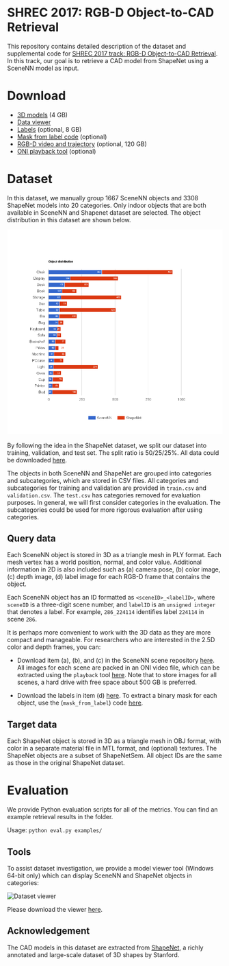 # SHREC 2017: RGB-D Object-to-CAD Retrieval

This repository contains detailed description of the dataset and supplemental code for [SHREC 2017 track: RGB-D Object-to-CAD Retrieval](http://people.sutd.edu.sg/~saikit/projects/sceneNN/shrec17/index.html).
In this track, our goal is to retrieve a CAD model from ShapeNet using a SceneNN model as input.

# Download

* [3D models](https://drive.google.com/drive/folders/0B2BQi-ql8CzeOTZaa2Fvem5xb2s) (4 GB)
* [Data viewer](https://github.com/scenenn/shrec17/releases)
* [Labels](https://drive.google.com/drive/folders/0B2BQi-ql8CzeaDNQQXNmZHdnSFE)
 (optional, 8 GB)
* [Mask from label code](https://github.com/scenenn/shrec17/tree/master/mask_from_label) (optional)
* [RGB-D video and trajectory](https://drive.google.com/drive/folders/0B-aa7y5Ox4eZUmhJdmlYc3BQSG8) (optional, 120 GB)
* [ONI playback tool](https://github.com/scenenn/scenenn/tree/master/playback)
 (optional)

# Dataset
In this dataset, we manually group 1667 SceneNN objects and 3308 ShapeNet models into 20 categories. Only indoor objects that are both available in SceneNN and Shapenet dataset are selected. The object distribution in this dataset are shown below.

![Object distribution in the dataset](images/objectDistribution.png?raw=true)

By following the idea in the ShapeNet dataset, we split our dataset into training, validation, and test set. The split ratio is 50/25/25%.
All data could be downloaded [here](https://drive.google.com/drive/folders/0B2BQi-ql8CzeOTZaa2Fvem5xb2s).

The objects in both SceneNN and ShapeNet are grouped into categories and subcategories, which are stored in CSV files. All categories and subcategories for training and validation are provided in `train.csv` and `validation.csv`. The `test.csv` has categories removed for evaluation purposes. In general, we will first consider categories in the evaluation. The subcategories could be used for more rigorous evaluation after using categories.

## Query data
Each SceneNN object is stored in 3D as a triangle mesh in PLY format. Each mesh vertex has a world position, normal, and color value. Additional information in 2D is also included such as (a) camera pose, (b) color image, (c) depth image, (d) label image for each RGB-D frame that contains the object.

Each SceneNN object has an ID formatted as `<sceneID>_<labelID>`, where `sceneID` is a three-digit scene number, and `labelID` is an `unsigned integer` that denotes a label. For example, `286_224114` identifies label `224114` in scene `286`.

It is perhaps more convenient to work with the 3D data as they are more compact and manageable. For researchers who are interested in the 2.5D color and depth frames, you can:

+ Download item (a), (b), and (c) in the SceneNN scene repository [here](https://drive.google.com/drive/folders/0B-aa7y5Ox4eZWE8yMkRkNkU4Tk0?usp=sharing). All images for each scene are packed in an ONI video file, which can be extracted using the `playback` tool [here](https://github.com/scenenn/scenenn/tree/master/playback). Note that to store images for all scenes, a hard drive with free space about 500 GB is preferred.

+ Download the labels in item (d) [here](https://drive.google.com/drive/folders/0B2BQi-ql8CzeaDNQQXNmZHdnSFE). To extract a binary mask for each object, use the (`mask_from_label`) code  [here](https://github.com/scenenn/shrec17/tree/master/mask_from_label).

## Target data
Each ShapeNet object is stored in 3D as a triangle mesh in OBJ format, with color in a separate material file in MTL format, and (optional) textures. The ShapeNet objects are a subset of ShapeNetSem. All object IDs are the same as those in the original ShapeNet dataset.

# Evaluation
We provide Python evaluation scripts for all of the metrics. You can find an example retrieval results in the folder.

Usage:
```python eval.py examples/```

## Tools
To assist dataset investigation, we provide a model viewer tool (Windows 64-bit only) which can display SceneNN and ShapeNet objects in categories:

![Dataset viewer](images/viewer.png?raw=true)

Please download the viewer [here](https://github.com/scenenn/shrec17/releases).

## Acknowledgement
The CAD models in this dataset are extracted from [ShapeNet](https://www.shapenet.org/), a richly annotated and large-scale dataset of 3D shapes by Stanford.
